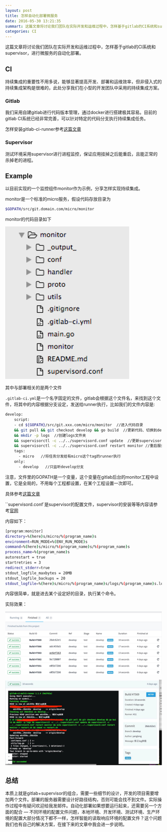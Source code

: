 ```yaml
---
layout: post
title: 怎样自动化部署微服务
date: 2016-05-30 13:21:35
summart: 这篇文章将讨论我们团队在实际开发和运维过程中，怎样基于gitlab的CI系统和supervisor，进行微服务的自动化部署
categories: CI
---
```




这篇文章将讨论我们团队在实际开发和运维过程中，怎样基于gitlab的CI系统和supervisor，进行微服务的自动化部署。



## CI

持续集成的重要性不用多说，能够显著提高开发、部署和运维效率，但非侵入式的持续集成架构是很难的，此处分享我们在小型的开发团队中采用的持续集成方案。



### Gitlab

我们采用自建gitlab进行代码版本管理，通过docker进行搭建极其容易。目前的gitlab CI系统已经非常完善，可以针对特定的代码分支执行持续集成任务。

怎样安装gitlab-ci-runner参考[这篇文章](/2016/05/28/gitlab-ci-runner/)



### Supervisor

测试环境采用supervisor进行进程监控，保证应用挂掉之后能重启，且能正常的杀掉老的进程。



## Example

以目前实现的一个监控组件monitor作为示例，分享怎样实现持续集成。

monitor是一个标准的micro服务，假设代码存放目录为

```bash
$GOPATH/src/git.domain.com/micro/monitor
```

monitor的代码目录如下

 ![micro-monitor-code](/images/micro-monitor-code.jpg)

其中与部署相关的是两个文件

`.gitlab-ci.yml`是一个名字固定的文件，gitlab会根据这个文件名，来找到这个文件，将其中的内容根据分支设定，发送给runner执行，比如我们的文件内容是:

```bash
develop:
    script:
    - cd ${GOPATH}/src/git.xxx.com/micro/monitor  //进入代码目录
    && git pull && git checkout develop && go build  //更新代码、切换到develop分支、编译
    && mkdir -p logs  //创建logs文件夹
    && supervisorctl -c ../../supervisord.conf update  //更新supervisor配置文件
    && supervisorctl -c ../../supervisord.conf restart monitor //重启服务
    tags:
      - micro   //将任务分发给有micro这个tag的runner执行
    only:
      - develop   //只监听develop分支
```

注意，文件里的GOPATH是一个变量，这个变量在gitlab后台的monitor工程中设置，它是全局的，不用每个工程都设置，在某个工程设置一次即可。

具体参考[这篇文章](/2016/05/28/gitlab-ci-runner/)



``supervisord.conf`是supervisor的配置文件，supervisor的安装等等内容请参考[官网](http://supervisord.org/)

内容如下：

```bash
[program:monitor]
directory=%(here)s/micro/%(program_name)s
environment=RUN_MODE=%(ENV_RUN_MODE)s
command=%(here)s/micro/%(program_name)s/%(program_name)s
process_name=%(program_name)s
autorestart = true
startretries = 3
redirect_stderr=true
stdout_logfile_maxbytes = 20MB
stdout_logfile_backups = 20
stdout_logfile=%(here)s/micro/%(program_name)s/logs/%(program_name)s.log
```

内容很简单，就是进去某个设定好的目录，执行某个命令。



实际效果：

![micro-monitor-code](/images/ci-01.jpg)

![micro-monitor-code](/images/ci-02.jpg)



## 总结

本质上就是gitlab+supervisor的组合，需要一些细节的设计，开发的项目需要增加两个文件。部署的服务器需要设计好路径结构，否则可能会找不到文件。实际操作过程中有疑问欢迎给我发邮件。自动化部署如果想要运行起来，还需要另一个方面的配合 — 不同环境的配置文件问题，本地环境、开发环境、测试环境、生产环境的配置大部分情况下都不一样，怎样智能的读取响应环境的配置文件？这个问题我们也有自己的解决方案，在接下来的文章中我会进一步说明。